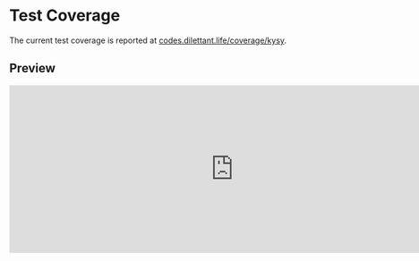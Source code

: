 # Test Coverage

The current test coverage is reported at <a href="https://codes.dilettant.life/coverage/kysy/" target="coverage">codes.dilettant.life/coverage/kysy</a>.

## Preview

<iframe width="800px" height="300px" style="border: 0px;" src="https://codes.dilettant.life/coverage/kysy/"></iframe>
